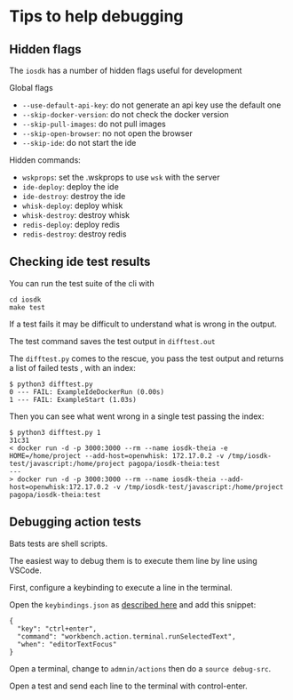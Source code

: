 # Tips to help debugging

## Hidden flags

The `iosdk` has a number of hidden flags useful for development

Global flags

- `--use-default-api-key`: do not generate an api key use the default one
- `--skip-docker-version`: do not check the docker version
- `--skip-pull-images`: do not pull images
- `--skip-open-browser`: no not open the browser
- `--skip-ide`: do not start the ide

Hidden commands:

- `wskprops`: set the .wskprops to use `wsk` with the server
- `ide-deploy`: deploy the ide
- `ide-destroy`: destroy the ide
- `whisk-deploy`: deploy whisk
- `whisk-destroy`: destroy whisk
- `redis-deploy`: deploy redis
- `redis-destroy`: destroy redis

## Checking ide test results

You can run the test suite of the cli with 

```
cd iosdk
make test
```

If a test fails it may be difficult to understand what is wrong in the output.

The test command saves the test output in `difftest.out`

The `difftest.py` comes to the rescue, you pass the test output and returns a list of failed tests , with an index:

```
$ python3 difftest.py 
0 --- FAIL: ExampleIdeDockerRun (0.00s)
1 --- FAIL: ExampleStart (1.03s)  
```

Then you can see what went wrong in a single test passing the index:

```
$ python3 difftest.py 1
31c31
< docker run -d -p 3000:3000 --rm --name iosdk-theia -e HOME=/home/project --add-host=openwhisk: 172.17.0.2 -v /tmp/iosdk-test/javascript:/home/project pagopa/iosdk-theia:test 
---
> docker run -d -p 3000:3000 --rm --name iosdk-theia --add-host=openwhisk:172.17.0.2 -v /tmp/iosdk-test/javascript:/home/project pagopa/iosdk-theia:test
```

## Debugging action tests

Bats tests are shell scripts.

The easiest way to debug them is to execute them line by line using VSCode.

First, configure a keybinding to execute a line in the terminal.

Open the `keybindings.json` as [described here](https://code.visualstudio.com/docs/getstarted/keybindings#_advanced-customization) and add this snippet:

```
{
  "key": "ctrl+enter",
  "command": "workbench.action.terminal.runSelectedText",
  "when": "editorTextFocus"
}
```

Open a terminal, change to `admnin/actions` then do a `source debug-src`.

Open a test and send each line to the terminal with control-enter.



